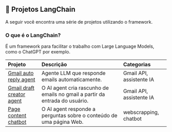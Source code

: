## 🦜 Projetos LangChain
A seguir você encontra uma série de projetos utilizando o framework.

### O que é o LangChain?
É um framework para facilitar o trabalho com Large Language Models, como o ChatGPT por exemplo.

| Projeto              | Descrição                | Categorias                 |
| :-------------------- | :--------------------- |:--------------------------- |
| [Gmail auto reply agent](#) |  Agente LLM que responde emails automaticamente. | Gmail API, assistente IA |
| [Gmail draft creator agent](#) | O AI agent cria rascunho de emails no gmail a partir da entrada do usuário. | Gmail API, assistente IA |
|     [Page content chatbot](https://github.com/lucas-mithidieri/langchain/tree/main/page-content-chatbot)       |     O AI agent responde a perguntas sobre o conteúdo de uma página Web.      |      webscrapping, chatbot           |

